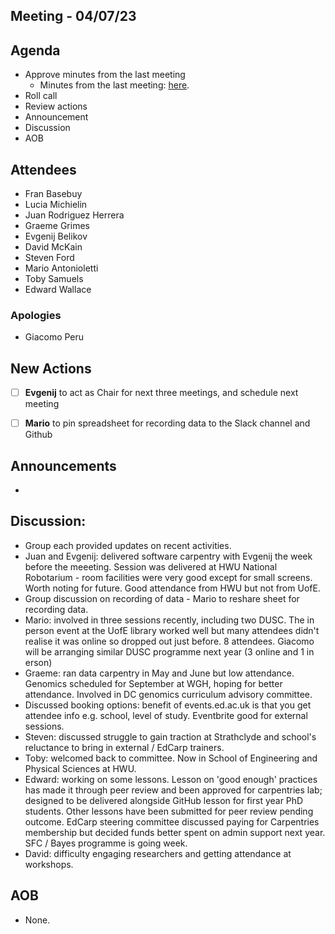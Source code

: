 ## Meeting - 04/07/23

## Agenda

* Approve minutes from the last meeting
   * Minutes from the last meeting: [here](https://github.com/edcarp/organising-committee/blob/main/minutes/2023/2023_03_23_EdCarp_Organising_Committee.md).
* Roll call
* Review actions
* Announcement
* Discussion
* AOB

## Attendees
* Fran Basebuy
* Lucia Michielin
* Juan Rodriguez Herrera
* Graeme Grimes
* Evgenij Belikov
* David McKain
* Steven Ford
* Mario Antonioletti
* Toby Samuels
* Edward Wallace


###  Apologies
* Giacomo Peru

## New Actions

- [ ] **Evgenij** to act as Chair for next three meetings, and schedule next meeting
- [ ] **Mario** to pin spreadsheet for recording data to the Slack channel and Github


## Announcements
* 
## Discussion: 

* Group each provided updates on recent activities.
* Juan and Evgenij: delivered software carpentry with Evgenij the week before the meeeting. Session was delivered at HWU National Robotarium - room facilities were very good except for small screens. Worth noting for future. Good attendance from HWU but not from UofE.
* Group discussion on recording of data - Mario to reshare sheet for recording data.
* Mario: involved in three sessions recently, including two DUSC. The in person event at the UofE library worked well but many attendees didn't realise it was online so dropped out just before. 8 attendees. Giacomo will be arranging similar DUSC programme next year (3 online and 1 in erson)
* Graeme: ran data carpentry in May and June but low attendance. Genomics scheduled for September at WGH, hoping for better attendance. Involved in DC genomics curriculum advisory committee.
* Discussed booking options: benefit of events.ed.ac.uk is that you get attendee info e.g. school, level of study. Eventbrite good for external sessions.
* Steven: discussed struggle to gain traction at Strathclyde and school's reluctance to bring in external / EdCarp trainers.
* Toby: welcomed back to committee. Now in School of Engineering and Physical Sciences at HWU.
* Edward: working on some lessons. Lesson on 'good enough' practices has made it through peer review and been approved for carpentries lab; designed to be delivered alongside GitHub lesson for first year PhD students. Other lessons have been submitted for peer review pending outcome. EdCarp steering committee discussed paying for Carpentries membership but decided funds better spent on admin support next year. SFC / Bayes programme is going week.
* David: difficulty engaging researchers and getting attendance at workshops.

## AOB

* None.

